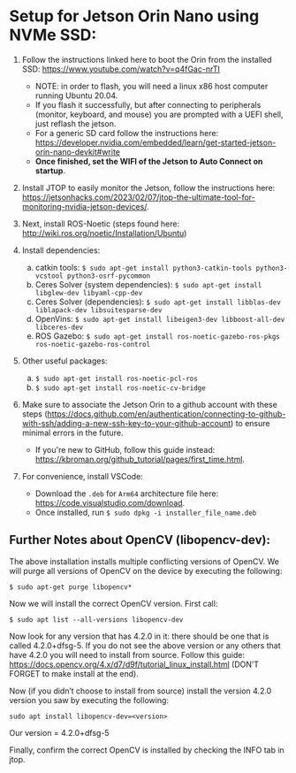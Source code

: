 # Setup for Jetson Orin Nano using NVMe SSD:

1. Follow the instructions linked here to boot the Orin from the installed SSD: https://www.youtube.com/watch?v=q4fGac-nrTI
    - NOTE: in order to flash, you will need a linux x86 host computer running Ubuntu 20.04.
    - If you flash it successfully, but after connecting to peripherals (monitor, keyboard, and mouse) you are prompted with a UEFI shell, just reflash the jetson.
    - For a generic SD card follow the instructions here: https://developer.nvidia.com/embedded/learn/get-started-jetson-orin-nano-devkit#write
    - __Once finished, set the WIFI of the Jetson to Auto Connect on startup__.

2. Install JTOP to easily monitor the Jetson, follow the instructions here: https://jetsonhacks.com/2023/02/07/jtop-the-ultimate-tool-for-monitoring-nvidia-jetson-devices/.

3. Next, install ROS-Noetic (steps found here: http://wiki.ros.org/noetic/Installation/Ubuntu)
4. Install dependencies:
    <ol type="a">
      <li>catkin tools: <code>$ sudo apt-get install python3-catkin-tools python3-vcstool python3-osrf-pycommon </code> </li>
      <li>Ceres Solver (system dependencies): <code>$ sudo apt-get install libglew-dev libyaml-cpp-dev</code> </li>
      <li>Ceres Solver (dependencies): <code>$ sudo apt-get install libblas-dev liblapack-dev libsuitesparse-dev </code> </li>
      <li>OpenVins: <code>$ sudo apt-get install libeigen3-dev libboost-all-dev libceres-dev </code> </li>
      <li>ROS Gazebo: <code>$ sudo apt-get install ros-noetic-gazebo-ros-pkgs ros-noetic-gazebo-ros-control </code> </li>
    </ol>
5. Other useful packages:

    <ol type="a">
      <li><code>$ sudo apt-get install ros-noetic-pcl-ros </code> </li>
      <li><code>$ sudo apt-get install ros-noetic-cv-bridge</code> </li>
    </ol>
6. Make sure to associate the Jetson Orin to a github account with these steps (https://docs.github.com/en/authentication/connecting-to-github-with-ssh/adding-a-new-ssh-key-to-your-github-account) to ensure minimal errors in the future.
    - If you're new to GitHub, follow this guide instead: https://kbroman.org/github_tutorial/pages/first_time.html.

7. For convenience, install VSCode:
    - Download the ```.deb``` for ```Arm64``` architecture file here: https://code.visualstudio.com/download.
    - Once installed, run ```$ sudo dpkg -i installer_file_name.deb```

## Further Notes about OpenCV (libopencv-dev):
The above installation installs multiple conflicting versions of OpenCV. We will purge all versions of OpenCV on the device by executing the following:

```$ sudo apt-get purge libopencv*```

Now we will install the correct OpenCV version. First call:

 ```$ sudo apt list --all-versions libopencv-dev```


Now look for any version that has 4.2.0 in it: there should be one that is called 4.2.0+dfsg-5.
If you do not see the above version or any others that have 4.2.0 you will need to install from source. Follow this guide: https://docs.opencv.org/4.x/d7/d9f/tutorial_linux_install.html (DON’T FORGET to make install at the end).


Now (if you didn’t choose to install from source) install the version 4.2.0 version you saw by executing the following: 

```sudo apt install libopencv-dev=<version>```


Our version = 4.2.0+dfsg-5

Finally, confirm the correct OpenCV is installed by checking the INFO tab in jtop.